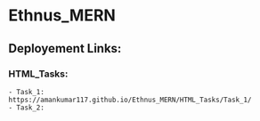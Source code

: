 # Ethnus_MERN

## Deployement Links:

### HTML_Tasks:
    - Task_1: https://amankumar117.github.io/Ethnus_MERN/HTML_Tasks/Task_1/
    - Task_2: